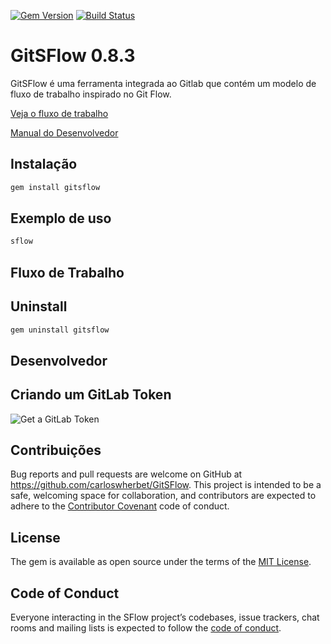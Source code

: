 [![Gem Version](https://badge.fury.io/rb/gitsflow.svg)](https://badge.fury.io/rb/gitsflow)
[![Build Status](https://travis-ci.org/carloswherbet/GitSFlow.svg?branch=master)](https://travis-ci.org/carloswherbet/GitSFlow)
# GitSFlow 0.8.3
GitSFlow é uma ferramenta integrada ao Gitlab que contém um  modelo de fluxo de trabalho inspirado no Git Flow.

[Veja o fluxo de trabalho](#fluxo)

[Manual do Desenvolvedor](#dev)

## Instalação

```ruby
gem install gitsflow
```

## Exemplo de uso

```bash
sflow
```
<a name="fluxo"></a>
## Fluxo de Trabalho

## Uninstall
```bash
gem uninstall gitsflow
```
   
<a name="dev"></a>
## Desenvolvedor

## Criando um GitLab Token

![Get a GitLab Token](https://github.com/carloswherbet/GitSFlow/raw/master/src/common/images/get_token.gif "Get a GitLab Token")

## Contribuições

Bug reports and pull requests are welcome on GitHub at https://github.com/carloswherbet/GitSFlow. This project is intended to be a safe, welcoming space for collaboration, and contributors are expected to adhere to the [Contributor Covenant](http://contributor-covenant.org) code of conduct.

## License

The gem is available as open source under the terms of the [MIT License](https://opensource.org/licenses/MIT).

## Code of Conduct

Everyone interacting in the SFlow project’s codebases, issue trackers, chat rooms and mailing lists is expected to follow the [code of conduct](https://github.com/carloswherbet/GitSFlow/blob/master/CODE_OF_CONDUCT.md).
